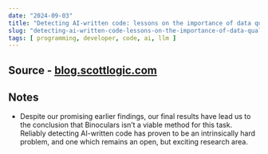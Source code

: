 ```yaml
---
date: "2024-09-03"
title: "Detecting AI-written code: lessons on the importance of data quality"
slug: "detecting-ai-written-code-lessons-on-the-importance-of-data-quality"
tags: [ programming, developer, code, ai, llm ]
---
```




## Source - [blog.scottlogic.com][1]

## Notes
* Despite our promising earlier findings, our final results have lead us to the conclusion that Binoculars isn’t a viable method for this task. Reliably detecting AI-written code has proven to be an intrinsically hard problem, and one which remains an open, but exciting research area.



  [1]: https://blog.scottlogic.com/2024/09/04/lessons-on-data-quality.html
